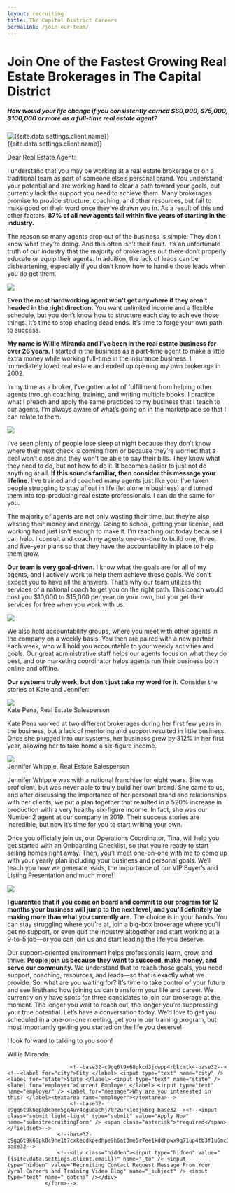 ```yaml
---
layout: recruiting
title: The Capital District Careers
permalink: /join-our-team/
---
```


<div class="recruiting-page">
<h1 class="join-us">Join One of the Fastest Growing Real Estate Brokerages in The Capital District</h1>
<h5 class="join-us-subtitle">How would your life change if you consistently earned $60,000, $75,000, $100,000 or more as a full-time real estate agent?</h5>
<div class="recruiting-photo">
<span class="client-image-container">
<img src="/img/headshot.jpg" alt="{{site.data.settings.client.name}}" class="client-image"/>
</span>
<figcaption class="caption">{{site.data.settings.client.name}}</figcaption>
</div>


<p>Dear Real Estate Agent:

<p>I understand that you may be working at a real estate brokerage or on a traditional team as part of someone else’s personal brand. You understand your potential and are working hard to clear a path toward your goals, but currently lack the support you need to achieve them. Many brokerages promise to provide structure, coaching, and other resources, but fail to make good on their word once they’ve drawn you in. As a result of this and other factors, <strong>87% of all new agents fail within five years of starting in the industry.</strong></p>

<p>The reason so many agents drop out of the business is simple: They don’t know what they’re doing. And this often isn’t their fault. It’s an unfortunate truth of our industry that the majority of brokerages out there don’t properly educate or equip their agents. In addition, the lack of leads can be disheartening, especially if you don’t know how to handle those leads when you do get them.</p>

<img src="/img/001.jpg" class="join-our-team">

<p><strong>Even the most hardworking agent won’t get anywhere if they aren’t headed in the right direction.</strong> You want unlimited income and a flexible schedule, but you don’t know how to structure each day to achieve those things. It’s time to stop chasing dead ends. It’s time to forge your own path to success.</p>

<p><strong>My name is Willie Miranda and I’ve been in the real estate business for over 26 years.</strong> I started in the business as a part-time agent to make a little extra money while working full-time in the insurance business. I immediately loved real estate and ended up opening my own brokerage in 2002. </p>

<p>In my time as a broker, I’ve gotten a lot of fulfillment from helping other agents through coaching, training, and writing multiple books. I practice what I preach and apply the same practices to my business that I teach to our agents. I’m always aware of what’s going on in the marketplace so that I can relate to them. </p>
<img src="/img/002.jpg" class="join-our-team">
<p>I’ve seen plenty of people lose sleep at night because they don’t know where their next check is coming from or because they’re worried that a deal won’t close and they won’t be able to pay their bills. They know what they need to do, but not how to do it. It becomes easier to just not do anything at all.
<strong>If this sounds familiar, then consider this message your lifeline.</strong> I’ve trained and coached many agents just like you; I’ve taken people struggling to stay afloat in life (let alone in business) and turned them into top-producing real estate professionals. I can do the same for you.</p>

<p>The majority of agents are not only wasting their time, but they’re also wasting their money and energy. Going to school, getting your license, and working hard just isn’t enough to make it.
I’m reaching out today because I can help. I consult and coach my agents one-on-one to build one, three, and five-year plans so that they have the accountability in place to help them grow. </p>

<p><strong>Our team is very goal-driven.</strong> I know what the goals are for all of my agents, and I actively work to help them achieve those goals. We don’t expect you to have all the answers. That’s why our team utilizes the services of a national coach to get you on the right path. This coach would cost you $10,000 to $15,000 per year on your own, but you get their services for free when you work with us.</p>

<img src="/img/003.jpg" class="join-our-team">

<p>We also hold accountability groups, where you meet with other agents in the company on a weekly basis. You then are paired with a new partner each week, who will hold you accountable to your weekly activities and goals. Our great administrative staff helps our agents focus on what they do best, and our marketing coordinator helps agents run their business both online and offline.</p>

<p><strong>Our systems truly work, but don’t just take my word for it.</strong> Consider the stories of Kate and Jennifer:</p>

<div class="testimonial-image-container">
	<img src="/img/pena.jpg" class="testimonial-image" />
</div>
<figcaption class="caption">Kate Pena, Real Estate Salesperson</figcaption><p>Kate Pena worked at two different brokerages during her first few years in the business, but a lack of mentoring and support resulted in little business. Once she plugged into our systems, her business grew by 312% in her first year, allowing her to take home a six-figure income.</p>

<div class="testimonial-image-container">
	<img src="/img/whipple.jpg" class="testimonial-image" />
</div>
<figcaption class="caption">Jennifer Whipple, Real Estate Salesperson</figcaption>
<p>Jennifer Whipple was with a national franchise for eight years. She was proficient, but was never able to truly build her own brand. She came to us, and after discussing the importance of her personal brand and relationships with her clients, we put a plan together that resulted in a 520% increase in production with a very healthy six-figure income. In fact, she was our Number 2 agent at our company in 2019. Their success stories are incredible, but now it’s time for you to start writing your own. </p>

<p>Once you officially join us, our Operations Coordinator, Tina, will help you get started with an Onboarding Checklist, so that you’re ready to start selling homes right away. Then, you’ll meet one-on-one with me to come up with your yearly plan including your business and personal goals. We’ll teach you how we generate leads, the importance of our VIP Buyer’s and Listing Presentation and much more!</p>

<img src="/img/004.jpg" class="join-our-team">

<p><strong>I guarantee that if you come on board and commit to our program for 12 months your business will jump to the next level, and you’ll definitely be making more than what you currently are.</strong>
The choice is in your hands. You can stay struggling where you’re at, join a big-box brokerage where you’ll get no support, or even quit the industry altogether and start working at a 9-to-5 job—or you can join us and start leading the life you deserve.</p>

<p>Our support-oriented environment helps professionals learn, grow, and thrive. <strong>People join us because they want to succeed, make money, and serve our community.</strong> We understand that to reach those goals, you need support, coaching, resources, and leads—so that is exactly what we provide. So, what are you waiting for? It’s time to take control of your future and see firsthand how joining us can transform your life and career. We currently only have spots for three candidates to join our brokerage at the moment. The longer you wait to reach out, the longer you’re suppressing your true potential. Let’s have a conversation today. We’d love to get you scheduled in a one-on-one meeting, get you in our training program, but most importantly getting you started on the life you deserve! </p>

<p>I look forward to talking to you soon!</p>
<p>Willie Miranda</p>
<!--<h2 class="recruiting">Apply Now to Join Our Team</h2>-->
<div data-paperform-id="join-miranda"></div><script>(function() {var script = document.createElement('script'); script.src = "https://paperform.co/__embed.min.js"; document.body.appendChild(script); })()</script>

<!--<form method="post" class="home-value cta-forms" action="https://formspree.io/{{site.data.settings.client.email}}" onsubmit="return setReturn()">
					<fieldset><label for="firstname">First Name*</label> <input type="text" required="" name="firstname" /> <label for="lastname">Last Name*</label> <input type="text" required="" name="lastname" /> <label for="email">Email*</label> <input type="text" name="name" /> <label for="phone">Phone Number </label> <input type="tel" name="phone" />-->
						<!--base32-c9gq6t9k68pkcd3jcwpp4rbkcmtk4-base32--><!--<label for="city">City </label> <input type="text" name="city" /> <label for="state">State </label> <input type="text" name="state" /> <label for="employer">Current Employer </label> <input type="text" name="employer" /> <label for="message">Why are you interested in this? </label><textarea name="employer"></textarea>-->
						<!--base32-c9gq6t9k68pk8cbme5gq4uv4cguqachj70r2urk1edjk6cg-base32--><!--<input class="submit light-light" type="submit" value="Apply Now" name="submitrecruitingForm" /> <span class="asterisk">*required</span></fieldset>-->
					<!--base32-c9gq6t9k68pk8c9he1t7cxkecdkpedhpe9h6at3me5r7ee1kddhpwx9q71up4tb3f1u6mc3mdcwp6vkg6rw3gc1dc9gq6t9k68-base32-->
					<!--<div class="hidden"><input type="hidden" value="{{site.data.settings.client.email}}" name="_to" /> <input type="hidden" value="Recruiting Contact Request Message From Your Vyral Careers and Training Video Blog" name="_subject" /> <input type="text" name="_gotcha" /></div>
				</form>-->
